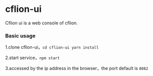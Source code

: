# cflion-ui
Cflion ui is a web console of cflion.


### Basic usage
1.clone cflion-ui，`cd cflion-ui yarn install`

2.start service，`npm start`

3.accessed by the ip address in the browser，the port default is `8082`
